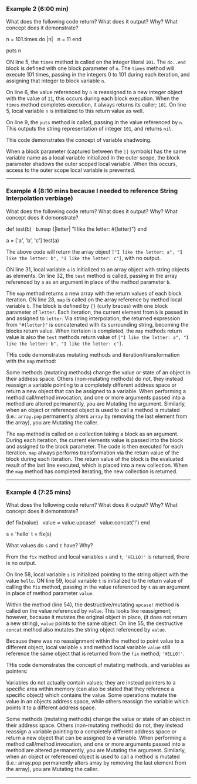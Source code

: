 ### Example 2 (6:00 min)

What does the following code return? What does it output? Why? What concept does it demonstrate?

n = 101.times do |n|
  n = 11
end

puts n

ON line 5, the `times` method is called on the integer literal `101`. The `do..end` block is defined with one block parameter of `n`. The `times` method will execute 101 times, passing in the integers 0 to 101 during each iteration, and assigning that integer to block variable `n`.

On line 6, the value referenced by `n` is reassigned to a new integer object with the value of `11`, this occurs during each block execution. When the `times` method completes execution, it always returns its caller; `101`. On line 5, local variable `n` is initialized to this return value as well.

On line 9, the `puts` method is called, passing in the value referenced by `n`. This outputs the string representation of integer `101`, and returns `nil`.

This code demonstrates the concept of variable shadwoing.

When a block parameter (captured between the `||` symbols) has the same variable name as a local variable initialized in the outer scope, the block parameter shadows the outer scoped local variable. When this occurs, access to the outer scope local variable is prevented.

------------------------------------------------

### Example 4 (8:10 mins because I needed to reference String Interpolation verbiage)

What does the following code return? What does it output? Why? What concept does it demonstrate?

def test(b)
  b.map {|letter| "I like the letter: #{letter}"}
end

a = ['a', 'b', 'c']
test(a)

The above code will return the array object `["I like the letter: a", "I like the letter: b", "I like the letter: c"]`, with no output.

ON line 31, local variable `a` is initialized to an array object with string objects as elements. On line 32, the `test` method is called, passing in the array referenced by `a` as an argument in place of the method parameter `b`.

The `map` method returns a new array with the return values of each block iteration. ON line 28, `map` is called on the array reference by method local variable `b`. The block is defined by `{}` (curly braces) with one block parameter of `letter`. Each iteration, the current element from `b` is passed in and assigned to `letter`. Via string interpolation, the returned expression from `"#{letter}"` is concatenated with its surrounding string, becoming the blocks return value. When itertaion is completed, the `map` methods return value is also the `test` methods return value of `["I like the letter: a", "I like the letter: b", "I like the letter: c"]`.

THis code demonstrates mutating methods and iteration/transformation with the `map` method:

Some methods (mutating methods) change the value or state of an object in their address space. Others (non-mutating methods) do not, they instead reassign a variable pointing to a completely different address space or return a new object that can be assigned to a variable.
When performing a method call/method invocation, and one or more arguments passed into a method are altered permanently, you are Mutating the argument. Similarly, when an object or referenced object is used to call a method is mutated (i.e.: `array.pop` permanently alters `array` by removing the last element from the array), you are Mutating the caller.

The `map` method is called on a collection taking a block as an argument. During each iteration, the current elements value is passed into the block and assigned to the block parameter. The code is then executed for each iteration. `map` always performs transformation via the return value of the block during each iteration. The return value of the block is the evaluated result of the last line executed, which is placed into a new collection. When the `map` method has completed iterating, the new collection is returned.

----------------------------------------------------------------------

### Example 4 (7:25 mins)

What does the following code return? What does it output? Why? What concept does it demonstrate?

def fix(value)
  value = value.upcase!
  value.concat('!')
end

s = 'hello'
t = fix(s)

What values do `s` and `t` have? Why?

From the `fix` method and local variables `s` and `t`, `'HELLO!'` is returned, there is no output.

On line 58, local variable `s` is initialized pointing to the string object with the value `hello`. ON line 59, local variable `t` is initialized to the return value of calling the `fix` method, passing in the value referenced by `s` as an argument in place of method parameter `value`.

Within the method (line 54), the destructive/mutating `upcase!` method is called on the value referenced by `value`. This looks like reassigment; however, because it mutates the original object in place, (it does not return a new string), `value` points to the same object. On line 55, the destructive `concat` method also mutates the string object referenced by `value`.

Because there was no reassignment within the method to point value to a different object, local variable `s` and method local variable `value` still reference the same object that is returned from the `fix` method; `'HELLO!'`.

THis code demonstrates the concept of mutating methods, and variables as pointers:

Variables do not actually contain values; they are instead pointers to a specific area within memory (can also be stated that they reference a specific object) which contains the value. Some operations mutate the value in an objects address space, while others reassign the variable which points it to a different address space.

Some methods (mutating methods) change the value or state of an object in their address space. Others (non-mutating methods) do not, they instead reassign a variable pointing to a completely different address space or return a new object that can be assigned to a variable.
When performing a method call/method invocation, and one or more arguments passed into a method are altered permanently, you are Mutating the argument. Similarly, when an object or referenced object is used to call a method is mutated (i.e.: array.pop permanently alters array by removing the last element from the array), you are Mutating the caller.

-------------------------------------------------------------